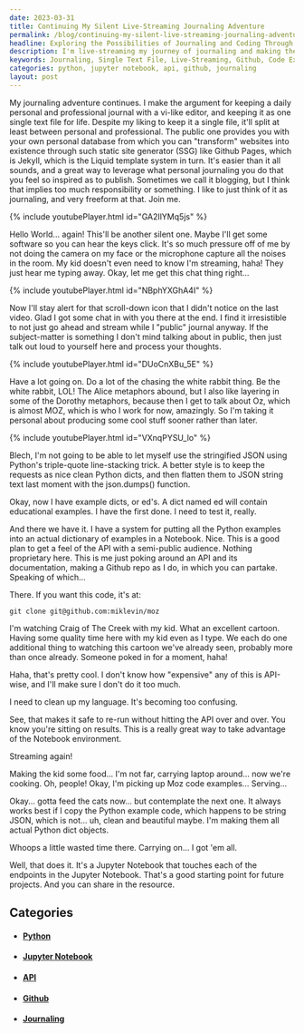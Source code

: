 ```yaml
---
date: 2023-03-31
title: Continuing My Silent Live-Streaming Journaling Adventure
permalink: /blog/continuing-my-silent-live-streaming-journaling-adventure/
headline: Exploring the Possibilities of Journaling and Coding Through Live-Streaming My Journey
description: I'm live-streaming my journey of journaling and making the argument for keeping a single text file for life. I'm also creating a Github repo with code examples, watching cartoons with my kid, and making them food. I've written sample code and converted them into Python dict objects, and I now have a Jupyter Notebook to share with the community. Join me on my journey and explore the possibilities of journaling and coding!
keywords: Journaling, Single Text File, Live-Streaming, Github, Code Examples, Python, Dict Objects, Jupyter Notebook, Personal Journal, Professional Journal, Vi-like Editor, API, Cartoon, Food, String JSON
categories: python, jupyter notebook, api, github, journaling
layout: post
---
```


My journaling adventure continues. I make the argument for keeping a daily
personal and professional journal with a vi-like editor, and keeping it as one
single text file for life. Despite my liking to keep it a single file, it'll
split at least between personal and professional. The public one provides you
with your own personal database from which you can "transform" websites into
existence through such static site generator (SSG) like Github Pages, which is
Jekyll, which is the Liquid template system in turn. It's easier than it all
sounds, and a great way to leverage what personal journaling you do that you
feel so inspired as to publish. Sometimes we call it blogging, but I think that
implies too much responsibility or something. I like to just think of it as
journaling, and very freeform at that. Join me.

{% include youtubePlayer.html id="GA2IlYMq5js" %}

Hello World... again! This'll be another silent one. Maybe I'll get some
software so you can hear the keys click. It's so much pressure off of me by not
doing the camera on my face or the microphone capture all the noises in the
room. My kid doesn't even need to know I'm streaming, haha! They just hear me
typing away. Okay, let me get this chat thing right...

{% include youtubePlayer.html id="NBphYXGhA4I" %}

Now I'll stay alert for that scroll-down icon that I didn't notice on the last
video. Glad I got some chat in with you there at the end. I find it
irresistible to not just go ahead and stream while I "public" journal anyway.
If the subject-matter is something I don't mind talking about in public, then
just talk out loud to yourself here and process your thoughts.

{% include youtubePlayer.html id="DUoCnXBu_5E" %}

Have a lot going on. Do a lot of the chasing the white rabbit thing. Be the
white rabbit, LOL! The Alice metaphors abound, but I also like layering in some
of the Dorothy metaphors, because then I get to talk about Oz, which is almost
MOZ, which is who I work for now, amazingly. So I'm taking it personal about
producing some cool stuff sooner rather than later.

{% include youtubePlayer.html id="VXnqPYSU_lo" %}

Blech, I'm not going to be able to let myself use the stringified JSON using
Python's triple-quote line-stacking trick. A better style is to keep the
requests as nice clean Python dicts, and then flatten them to JSON string text
last moment with the json.dumps() function.

Okay, now I have example dicts, or ed's. A dict named ed will contain
educational examples. I have the first done. I need to test it, really.

And there we have it. I have a system for putting all the Python examples into
an actual dictionary of examples in a Notebook. Nice. This is a good plan to
get a feel of the API with a semi-public audience. Nothing proprietary here.
This is me just poking around an API and its documentation, making a Github
repo as I do, in which you can partake. Speaking of which...

There. If you want this code, it's at:

    git clone git@github.com:miklevin/moz

I'm watching Craig of The Creek with my kid. What an excellent cartoon. Having
some quality time here with my kid even as I type. We each do one additional
thing to watching this cartoon we've already seen, probably more than once
already. Someone poked in for a moment, haha!

Haha, that's pretty cool. I don't know how "expensive" any of this is API-wise,
and I'll make sure I don't do it too much.

I need to clean up my language. It's becoming too confusing.

See, that makes it safe to re-run without hitting the API over and over. You
know you're sitting on results. This is a really great way to take advantage of
the Notebook environment.

Streaming again!

Making the kid some food... I'm not far, carrying laptop around... now we're
cooking. Oh, people! Okay, I'm picking up Moz code examples... Serving...

Okay... gotta feed the cats now... but contemplate the next one. It always
works best if I copy the Python example code, which happens to be string JSON,
which is not... uh, clean and beautiful maybe. I'm making them all actual
Python dict objects.

Whoops a little wasted time there. Carrying on... I got 'em all.

Well, that does it. It's a Jupyter Notebook that touches each of the endpoints
in the Jupyter Notebook. That's a good starting point for future projects. And
you can share in the resource.


## Categories

<ul>
<li><h4><a href='/python/'>Python</a></h4></li>
<li><h4><a href='/jupyter-notebook/'>Jupyter Notebook</a></h4></li>
<li><h4><a href='/api/'>API</a></h4></li>
<li><h4><a href='/github/'>Github</a></h4></li>
<li><h4><a href='/journaling/'>Journaling</a></h4></li></ul>